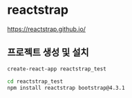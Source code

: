 # reactstrap

<https://reactstrap.github.io/>

## 프로젝트 생성 및 설치

```bash
create-react-app reactstrap_test

cd reactstrap_test
npm install reactstrap bootstrap@4.3.1
```
